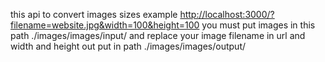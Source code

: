 this api to convert images sizes
example
<http://localhost:3000/?filename=website.jpg&width=100&height=100>
you must put images in this path ./images/images/input/
and replace your image filename in url and width and height
out put  in path ./images/images/output/
